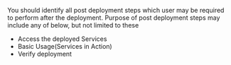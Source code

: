 <p>You should identify all post deployment steps which user  may be required to perform after the deployment. Purpose of post deployment  steps may include any of below, but not limited to these</p>
<ul>
  <li>Access the deployed Services</li>
  <li>Basic Usage(Services in Action)</li>
  <li>Verify deployment </li>
</ul></font>
